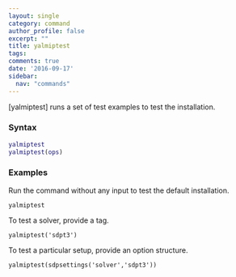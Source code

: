 ```yaml
---
layout: single
category: command
author_profile: false
excerpt: ""
title: yalmiptest
tags:
comments: true
date: '2016-09-17'
sidebar:
  nav: "commands"
---
```



[yalmiptest] runs a set of test examples to test the installation.

### Syntax

````matlab
yalmiptest
yalmiptest(ops)
````

### Examples
Run the command without any input to test the default installation.
````matlabb
yalmiptest
````


To test a solver, provide a tag.
````matlabb
yalmiptest('sdpt3')
````

To test a particular setup, provide an option structure.
````matlabb
yalmiptest(sdpsettings('solver','sdpt3'))
````
